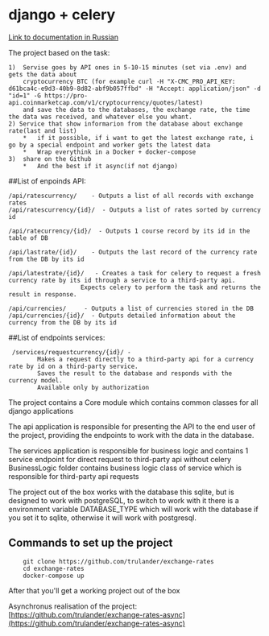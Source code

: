 # django + celery

[Link to documentation in Russian](https://github.com/trulander/exchange-rates/blob/master/ReadmeRu.md)

The project based on the task:
```team foundation
1)  Servise goes by API ones in 5-10-15 minutes (set via .env) and gets the data about 
    cryptocurrency BTC (for example curl -H "X-CMC_PRO_API_KEY: d61bca4c-e9d3-40b9-8d82-abf9b057ffbd" -H "Accept: application/json" -d "id=1" -G https://pro-api.coinmarketcap.com/v1/cryptocurrency/quotes/latest)
    and save the data to the databases, the exchange rate, the time the data was received, and whatever else you whant.
2) Service that show informarion from the database about exchange rate(last and list)
    *   if it possible, if i want to get the latest exchange rate, i go by a special endpoint and worker gets the latest data
    *   Wrap everythink in a Docker + docker-compose
3)  share on the Github
    *   And the best if it async(if not django)
```



##List of enpoinds API:
```team foundation
/api/ratescurrency/    - Outputs a list of all records with exchange rates
/api/ratescurrency/{id}/  - Outputs a list of rates sorted by currency id

/api/ratecurrency/{id}/  - Outputs 1 course record by its id in the table of DB

/api/lastrate/{id}/    - Outputs the last record of the currency rate from the DB by its id

/api/latestrate/{id}/   - Creates a task for celery to request a fresh currency rate by its id through a service to a third-party api.
                    Expects celery to perform the task and returns the result in response.
                    
/api/currencies/     - Outputs a list of currencies stored in the DB
/api/currencies/{id}/  - Outputs detailed information about the currency from the DB by its id
```

##List of endpoints services:
```team foundation
 /services/requestcurrency/{id}/ - 
        Makes a request directly to a third-party api for a currency rate by id on a third-party service.
        Saves the result to the database and responds with the currency model.
        Available only by authorization
```


The project contains a Core module which contains common classes for all django applications

The api application is responsible for presenting the API to the end user of the project, providing the endpoints
to work with the data in the database.

The services application is responsible for business logic and contains 1 service endpoint for direct request to third-party api without celery
BusinessLogic folder contains business logic class of service which is responsible for third-party api requests

The project out of the box works with the database this sqlite, but is designed to work with postgreSQL, to switch to work with it there is a 
environment variable DATABASE_TYPE which will work with the database if you set it to sqlite, otherwise it will work with postgresql.


## Commands to set up the project
```shell
    git clone https://github.com/trulander/exchange-rates
    cd exchange-rates
    docker-compose up
```
After that you'll get a working project out of the box

Asynchronus realisation of the project: [https://github.com/trulander/exchange-rates-async](https://github.com/trulander/exchange-rates-async)
